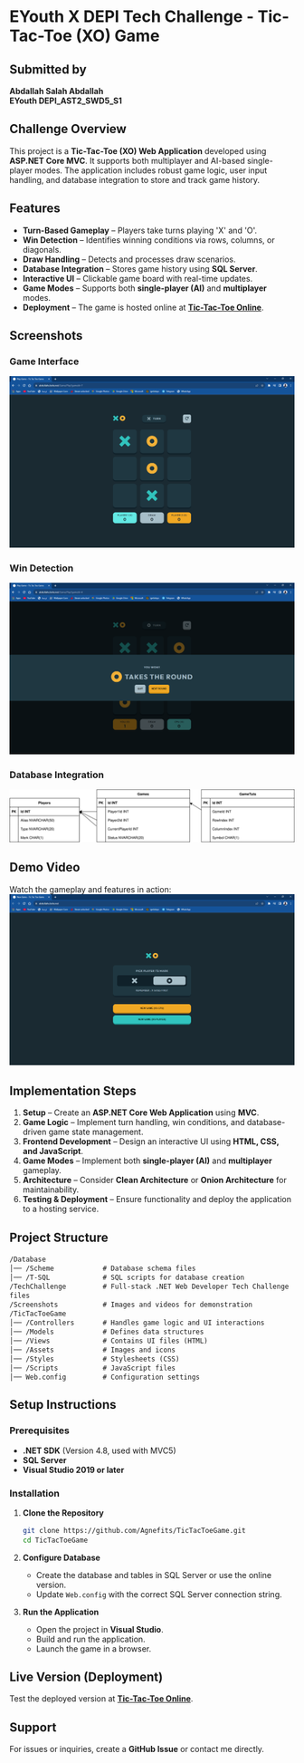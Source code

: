 # EYouth X DEPI Tech Challenge - Tic-Tac-Toe (XO) Game

## Submitted by  
**Abdallah Salah Abdallah**  
**EYouth DEPI_AST2_SWD5_S1**  

## Challenge Overview  
This project is a **Tic-Tac-Toe (XO) Web Application** developed using **ASP.NET Core MVC**. It supports both multiplayer and AI-based single-player modes. The application includes robust game logic, user input handling, and database integration to store and track game history.

## Features  
- **Turn-Based Gameplay** – Players take turns playing 'X' and 'O'.  
- **Win Detection** – Identifies winning conditions via rows, columns, or diagonals.  
- **Draw Handling** – Detects and processes draw scenarios.  
- **Database Integration** – Stores game history using **SQL Server**.  
- **Interactive UI** – Clickable game board with real-time updates.  
- **Game Modes** – Supports both **single-player (AI)** and **multiplayer** modes.  
- **Deployment** – The game is hosted online at **[Tic-Tac-Toe Online](https://abdullahs.bsite.net/)**.  

## Screenshots  
### Game Interface  
![Game Board](Screenshots/play.png)  
### Win Detection  
![Win Detection](Screenshots/win.png)  
### Database Integration  
![Database Schema](Database/Scheme/TicTacToe%20DB%20Scheme.drawio.svg)  

## Demo Video  
Watch the gameplay and features in action:  
[![Watch Demo](Screenshots/demo-thumbnail.png)](Screenshots/demo-video.mp4)  

## Implementation Steps  
1. **Setup** – Create an **ASP.NET Core Web Application** using **MVC**.  
2. **Game Logic** – Implement turn handling, win conditions, and database-driven game state management.  
3. **Frontend Development** – Design an interactive UI using **HTML, CSS, and JavaScript**.  
4. **Game Modes** – Implement both **single-player (AI)** and **multiplayer** gameplay.  
5. **Architecture** – Consider **Clean Architecture** or **Onion Architecture** for maintainability.  
6. **Testing & Deployment** – Ensure functionality and deploy the application to a hosting service.  

## Project Structure  
```
/Database
│── /Scheme            # Database schema files
│── /T-SQL             # SQL scripts for database creation
/TechChallenge         # Full-stack .NET Web Developer Tech Challenge files
/Screenshots           # Images and videos for demonstration
/TicTacToeGame
│── /Controllers       # Handles game logic and UI interactions  
│── /Models            # Defines data structures  
│── /Views             # Contains UI files (HTML)   
│── /Assets            # Images and icons
│── /Styles            # Stylesheets (CSS)
│── /Scripts           # JavaScript files
│── Web.config         # Configuration settings
```

## Setup Instructions  
### Prerequisites  
- **.NET SDK** (Version 4.8, used with MVC5)  
- **SQL Server**  
- **Visual Studio 2019 or later**  

### Installation  
1. **Clone the Repository**  
   ```bash
   git clone https://github.com/Agnefits/TicTacToeGame.git
   cd TicTacToeGame
   ```  
2. **Configure Database**  
   - Create the database and tables in SQL Server or use the online version.
   - Update `Web.config` with the correct SQL Server connection string.

3. **Run the Application**  
   - Open the project in **Visual Studio**.  
   - Build and run the application.  
   - Launch the game in a browser.  

## Live Version (Deployment)  
Test the deployed version at **[Tic-Tac-Toe Online](https://abdullahs.bsite.net/)**.  

## Support  
For issues or inquiries, create a **GitHub Issue** or contact me directly.

